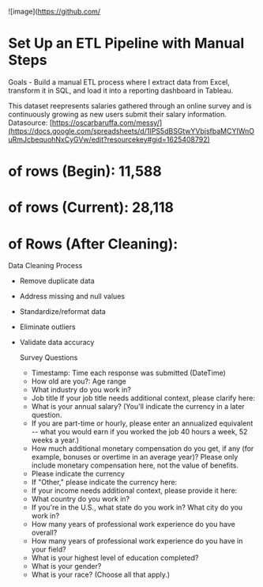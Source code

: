 ![image](https://github.com/<h1>Set Up an ETL Pipeline with Manual Steps</h1>

Goals - Build a manual ETL process where I  extract data from Excel, transform it in SQL, and load it into a reporting dashboard in Tableau.

This dataset reepresents salaries gathered through an online survey and is continuously growing as new users submit their salary information. 
Datasource: [https://oscarbaruffa.com/messy/](https://docs.google.com/spreadsheets/d/1IPS5dBSGtwYVbjsfbaMCYIWnOuRmJcbequohNxCyGVw/edit?resourcekey#gid=1625408792)

# of rows (Begin): 11,588
# of rows (Current): 28,118
# of Rows (After Cleaning):

Data Cleaning Process
- Remove duplicate data
- Address missing and null values
- Standardize/reformat data
- Eliminate outliers
- Validate data accuracy

  Survey Questions 
  - Timestamp: Time each response was submitted (DateTime)
  - How old are you?: Age range
  - What industry do you work in?
  - Job title	If your job title needs additional context, please clarify here:
  - What is your annual salary? (You'll indicate the currency in a later question.
  - If you are part-time or hourly, please enter an annualized equivalent -- what you would earn if you worked the job 40 hours a week, 52 weeks a year.)
  - How much additional monetary compensation do you get, if any (for example, bonuses or overtime in an average year)? Please only include monetary compensation here, not the value of benefits.
  - Please indicate the currency
  - If "Other," please indicate the currency here:
  - If your income needs additional context, please provide it here:
  - What country do you work in?
  - If you're in the U.S., what state do you work in?	What city do you work in?
  - How many years of professional work experience do you have overall?
  - How many years of professional work experience do you have in your field?
  - What is your highest level of education completed?
  - What is your gender?
  - What is your race? (Choose all that apply.)
